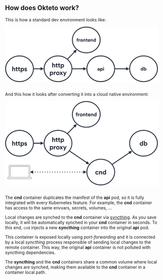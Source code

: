 ## How does Okteto work?

This is how a standard dev environment looks like:

<img align="left" src="env.png">

&nbsp;

And this how it looks after converting it into a cloud native environment:

<img align="left" src="cnd.png">
&nbsp;

The **cnd** container duplicates the manifest of the **api** pod, so it is fully integrated with every Kubernetes feature.
For example, the **cnd** container has access to the same envvars, secrets, volumes, ...

Local changes are synched to the **cnd** container via [syncthing](https://github.com/syncthing/syncthing). As you save locally, it will be automatically synched in your **cnd** container in seconds. To this end, `cnd` injects a new **syncthing** container into the original **api** pod.

This container is exposed locally using *port-forwarding* and it is connected by a local *syncthing* process responsible of sending local changes to the remote container. This way, the original **api** container is not polluted with syncthing dependencies.

The **syncthing** and the **cnd** containers share a common volume where local changes are synched, making them available to the **cnd** container in a container local path.
